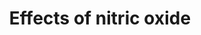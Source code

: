 ---
annotations:
- type: Pathway Ontology
  value: cardiovascular system homeostasis pathway
authors:
- Mkutmon
- MaintBot
- Eweitz
description: NO (Nitric oxide) is an important signalling molecule with vasodilatory
  and anti-inflammatory effects, indicating a postive role in reducing hypertension
  and cardiovascular disease. At the same time, NO is also associated with health
  risks such as increased risk in carcinogenesis, and hypoxia in infants. It has been
  suggested that NO can also increase mitochondrial efficiency. NO can be formed from
  L-Arginine through the classic Arginine-NO-Synthase pathway, or it can be formed
  directly from dietary nitrite by deoxiginated globins.
last-edited: 2021-05-07
organisms:
- Bos taurus
redirect_from:
- /index.php/Pathway:WP3182
- /instance/WP3182
schema-jsonld:
- '@context': https://schema.org/
  '@id': https://wikipathways.github.io/pathways/WP3182.html
  '@type': Dataset
  creator:
    '@type': Organization
    name: WikiPathways
  description: NO (Nitric oxide) is an important signalling molecule with vasodilatory
    and anti-inflammatory effects, indicating a postive role in reducing hypertension
    and cardiovascular disease. At the same time, NO is also associated with health
    risks such as increased risk in carcinogenesis, and hypoxia in infants. It has
    been suggested that NO can also increase mitochondrial efficiency. NO can be formed
    from L-Arginine through the classic Arginine-NO-Synthase pathway, or it can be
    formed directly from dietary nitrite by deoxiginated globins.
  keywords:
  - AOX1
  - HBA
  - VItamin C
  - Oxygen
  - NOS3
  - L-Arginine
  - Nitric oxide
  - XDH
  - Nitrite
  - COX1
  - MB
  - NOS1
  - INOS
  - Nitrate
  - Citrulline
  license: CC0
  name: Effects of nitric oxide
seo: CreativeWork
title: Effects of nitric oxide
wpid: WP3182
---